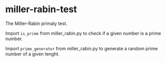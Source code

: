 # miller-rabin-test
The Miller-Rabin primaly test.

Import `is_prime` from miller_rabin.py to check if a given number is a prime number.

Import `prime_generator` from miller_rabin.py to generate a random prime number of a given lenght.
